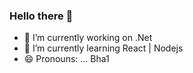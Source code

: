 ### Hello there 👋

- 🔭 I’m currently working on .Net 
- 🌱 I’m currently learning React | Nodejs
- 😄 Pronouns: ... Bha1
